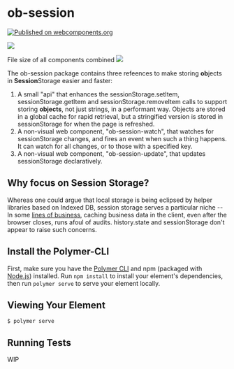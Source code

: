 # ob-session

[![Published on webcomponents.org](https://img.shields.io/badge/webcomponents.org-published-blue.svg)](https://www.webcomponents.org/element/ob-session)

<a href="https://nodei.co/npm/ob-session/"><img src="https://nodei.co/npm/ob-session.png"></a>

File size of all components combined <img src="http://img.badgesize.io/https://unpkg.com/ob-session@0.0.2/dist/ob-session.iife.min.js?compression=gzip">

The ob-session package contains three refeences to make storing **ob**jects in **Session**Storage easier and faster:

1.  A small "api" that enhances the sessionStorage.setItem, sessionStorage.getItem and sessionStorage.removeItem calls to support storing **objects**, not just strings, in a performant way.  Objects are stored in a global cache for rapid retrieval, but a stringified version is stored in sessionStorage for when the page is refreshed.
2.  A non-visual web component, "ob-session-watch", that watches for sessionStorage changes, and fires an event when such a thing happens.  It can watch for all changes, or to those with a specified key.
3.  A non-visual web component, "ob-session-update", that updates sessionStorage declaratively.

## Why focus on Session Storage?

Whereas one could argue that local storage is being eclipsed by helper libraries based on Indexed DB, session storage serves a particular niche -- In some [lines of business](https://www.securityevaluators.com/casestudies/industry-wide-misunderstandings-of-https/), caching business data in the client, even after the browser closes, runs afoul of audits. history.state and sessionStorage don't appear to raise such concerns. 

## Install the Polymer-CLI

First, make sure you have the [Polymer CLI](https://www.npmjs.com/package/polymer-cli) and npm (packaged with [Node.js](https://nodejs.org)) installed. Run `npm install` to install your element's dependencies, then run `polymer serve` to serve your element locally.

## Viewing Your Element

```
$ polymer serve
```

## Running Tests

WIP



